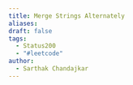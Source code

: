 ```yaml
---
title: Merge Strings Alternately
aliases: 
draft: false
tags:
  - Status200
  - "#leetcode"
author:
  - Sarthak Chandajkar
---
```

 

